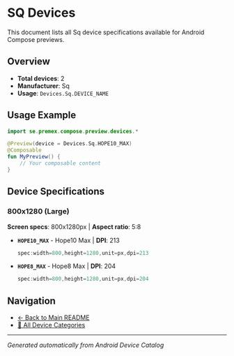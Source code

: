 # SQ Devices

This document lists all Sq device specifications available for Android Compose previews.

## Overview

- **Total devices**: 2
- **Manufacturer**: Sq
- **Usage**: `Devices.Sq.DEVICE_NAME`

## Usage Example

```kotlin
import se.premex.compose.preview.devices.*

@Preview(device = Devices.Sq.HOPE10_MAX)
@Composable
fun MyPreview() {
    // Your composable content
}
```

## Device Specifications

### 800x1280 (Large)

**Screen specs**: 800x1280px | **Aspect ratio**: 5:8

- **`HOPE10_MAX`** - Hope10 Max | **DPI**: 213
  ```kotlin
  spec:width=800,height=1280,unit=px,dpi=213
  ```

- **`HOPE8_MAX`** - Hope8 Max | **DPI**: 204
  ```kotlin
  spec:width=800,height=1280,unit=px,dpi=204
  ```

## Navigation

- [← Back to Main README](../../README.md)
- [📱 All Device Categories](../README.md)

---
*Generated automatically from Android Device Catalog*
